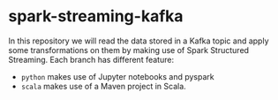 # spark-streaming-kafka
In this repository we will read the data stored in a Kafka topic and apply some transformations on them by making use of Spark Structured Streaming.
Each branch has different feature:
- `python` makes use of Jupyter notebooks and pyspark
- `scala` makes use of a Maven project in Scala.
